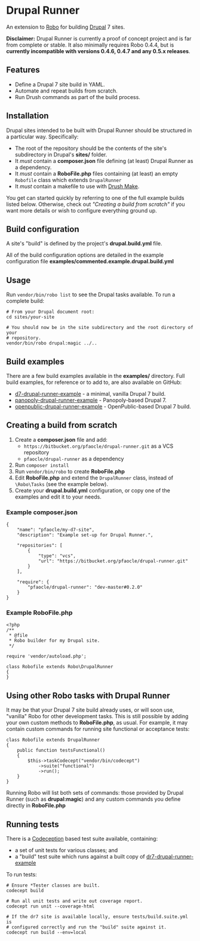 Drupal Runner
=============
An extension to [Robo](https://github.com/Codegyre/Robo) for building
[Drupal](https://www.drupal.org/) 7 sites.

**Disclaimer:** Drupal Runner is currently a proof of concept project and is
far from complete or stable. It also minimally requires Robo 0.4.4, but is
**currently incompatible with versions 0.4.6, 0.4.7 and any 0.5.x releases**.


Features
--------

* Define a Drupal 7 site build in YAML.
* Automate and repeat builds from scratch.
* Run Drush commands as part of the build process.


Installation
------------
Drupal sites intended to be built with Drupal Runner should be structured in a
particular way. Specifically:

* The root of the repository should be the contents of the site's subdirectory
  in Drupal's **sites/** folder.
* It _must_ contain a **composer.json** file defining (at least) Drupal Runner
  as a dependency.
* It _must_ contain a **RoboFile.php** files containing (at least) an empty
  `Robofile` class which extends `DrupalRunner`
* It _must_ contain a makefile to use with [Drush Make](http://docs.drush.org/en/stable/make/).

You get can started quickly by referring to one of the full example builds
listed below. Otherwise, check out _"Creating a build from scratch"_ if you
want more details or wish to configure everything ground up.


Build configuration
-------------------
A site's "build" is defined by the project's **drupal.build.yml** file.

All of the build configuration options are detailed in the example configuration
file **examples/commented.example.drupal.build.yml**


Usage
-----
Run `vendor/bin/robo list` to see the Drupal tasks available. To run a complete
build:

    # From your Drupal document root:
    cd sites/your-site

    # You should now be in the site subdirectory and the root directory of your
    # repository.
    vendor/bin/robo drupal:magic ../..


Build examples
--------------
There are a few build examples available in the **examples/** directory. Full
build examples, for reference or to add to, are also available on GitHub:

* [d7-drupal-runner-example](https://github.com/pfaocle/d7-drupal-runner-example) - a minimal, vanilla Drupal 7 build.
* [panopoly-drupal-runner-example](https://github.com/pfaocle/panopoly-drupal-runner-example) - Panopoly-based Drupal 7.
* [openpublic-drupal-runner-example](https://github.com/pfaocle/openpublic-drupal-runner-example) - OpenPublic-based Drupal 7 build.


Creating a build from scratch
-----------------------------
1. Create a **composer.json** file and add:
    * `https://bitbucket.org/pfaocle/drupal-runner.git` as a VCS repository
    * `pfaocle/drupal-runner` as a dependency
2. Run `composer install`
3. Run `vendor/bin/robo` to create **RoboFile.php**
4. Edit **RoboFile.php** and extend the `DrupalRunner` class, instead of
   `\Robo\Tasks` (see the example below).
5. Create your **drupal.build.yml** configuration, or copy one of the examples
   and edit it to your needs.

### Example composer.json

    {
        "name": "pfaocle/my-d7-site",
        "description": "Example set-up for Drupal Runner.",

        "repositories": [
            {
                "type": "vcs",
                "url": "https://bitbucket.org/pfaocle/drupal-runner.git"
            }
        ],

        "require": {
            "pfaocle/drupal-runner": "dev-master#0.2.0"
        }
    }

### Example RoboFile.php

    <?php
    /**
     * @file
     * Robo builder for my Drupal site.
     */

    require 'vendor/autoload.php';

    class Robofile extends Robo\DrupalRunner
    {
    }


Using other Robo tasks with Drupal Runner
-----------------------------------------
It may be that your Drupal 7 site build already uses, or will soon use,
"vanilla" Robo for other development tasks. This is still possible by adding
your own custom methods to **RoboFile.php**, as usual. For example, it may
contain custom commands for running site functional or acceptance tests:

    class Robofile extends DrupalRunner
    {
        public function testsFunctional()
        {
            $this->taskCodecept("vendor/bin/codecept")
                ->suite("functional")
                ->run();
        }
    }

Running Robo will list both sets of commands: those provided by Drupal Runner
(such as **drupal:magic**) and any custom commands you define directly in
**RoboFile.php**


Running tests
-------------
There is a [Codeception](http://codeception.com/) based test suite available, containing:

* a set of unit tests for various classes; and
* a "build" test suite which runs against a built copy of [dr7-drupal-runner-example](https://github.com/pfaocle/dr7-drupal-runner-example)

To run tests:

    # Ensure *Tester classes are built.
    codecept build

    # Run all unit tests and write out coverage report.
    codecept run unit --coverage-html

    # If the dr7 site is available locally, ensure tests/build.suite.yml is
    # configured correctly and run the "build" suite against it.
    codecept run build --env=local

